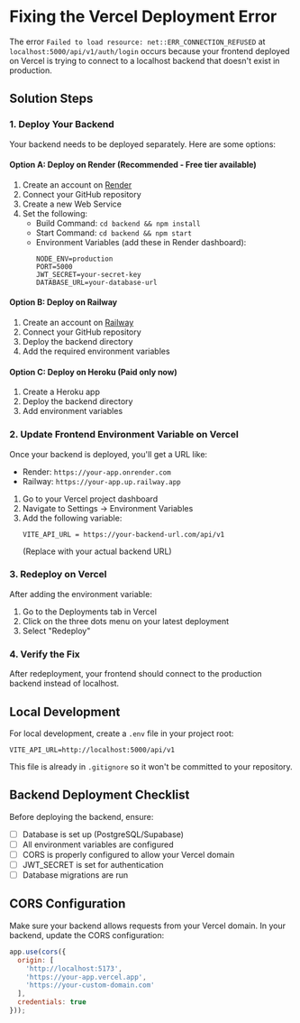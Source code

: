 # Fixing the Vercel Deployment Error

The error `Failed to load resource: net::ERR_CONNECTION_REFUSED` at `localhost:5000/api/v1/auth/login` occurs because your frontend deployed on Vercel is trying to connect to a localhost backend that doesn't exist in production.

## Solution Steps

### 1. Deploy Your Backend

Your backend needs to be deployed separately. Here are some options:

#### Option A: Deploy on Render (Recommended - Free tier available)
1. Create an account on [Render](https://render.com)
2. Connect your GitHub repository
3. Create a new Web Service
4. Set the following:
   - Build Command: `cd backend && npm install`
   - Start Command: `cd backend && npm start`
   - Environment Variables (add these in Render dashboard):
     ```
     NODE_ENV=production
     PORT=5000
     JWT_SECRET=your-secret-key
     DATABASE_URL=your-database-url
     ```

#### Option B: Deploy on Railway
1. Create an account on [Railway](https://railway.app)
2. Connect your GitHub repository
3. Deploy the backend directory
4. Add the required environment variables

#### Option C: Deploy on Heroku (Paid only now)
1. Create a Heroku app
2. Deploy the backend directory
3. Add environment variables

### 2. Update Frontend Environment Variable on Vercel

Once your backend is deployed, you'll get a URL like:
- Render: `https://your-app.onrender.com`
- Railway: `https://your-app.up.railway.app`

1. Go to your Vercel project dashboard
2. Navigate to Settings → Environment Variables
3. Add the following variable:
   ```
   VITE_API_URL = https://your-backend-url.com/api/v1
   ```
   (Replace with your actual backend URL)

### 3. Redeploy on Vercel

After adding the environment variable:
1. Go to the Deployments tab in Vercel
2. Click on the three dots menu on your latest deployment
3. Select "Redeploy"

### 4. Verify the Fix

After redeployment, your frontend should connect to the production backend instead of localhost.

## Local Development

For local development, create a `.env` file in your project root:
```
VITE_API_URL=http://localhost:5000/api/v1
```

This file is already in `.gitignore` so it won't be committed to your repository.

## Backend Deployment Checklist

Before deploying the backend, ensure:
- [ ] Database is set up (PostgreSQL/Supabase)
- [ ] All environment variables are configured
- [ ] CORS is properly configured to allow your Vercel domain
- [ ] JWT_SECRET is set for authentication
- [ ] Database migrations are run

## CORS Configuration

Make sure your backend allows requests from your Vercel domain. In your backend, update the CORS configuration:

```javascript
app.use(cors({
  origin: [
    'http://localhost:5173',
    'https://your-app.vercel.app',
    'https://your-custom-domain.com'
  ],
  credentials: true
}));
```